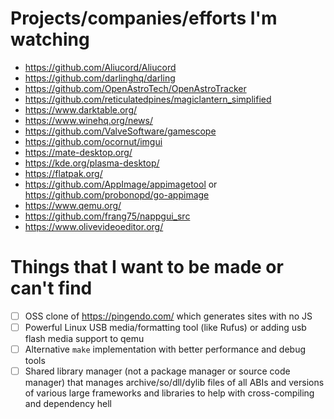 # Projects/companies/efforts I'm watching
- https://github.com/Aliucord/Aliucord
- https://github.com/darlinghq/darling
- https://github.com/OpenAstroTech/OpenAstroTracker
- https://github.com/reticulatedpines/magiclantern_simplified
- https://www.darktable.org/
- https://www.winehq.org/news/
- https://github.com/ValveSoftware/gamescope
- https://github.com/ocornut/imgui
- https://mate-desktop.org/
- https://kde.org/plasma-desktop/
- https://flatpak.org/
- https://github.com/AppImage/appimagetool or https://github.com/probonopd/go-appimage
- https://www.qemu.org/
- https://github.com/frang75/nappgui_src
- https://www.olivevideoeditor.org/

# Things that I want to be made or can't find
- [ ] OSS clone of https://pingendo.com/ which generates sites with no JS
- [ ] Powerful Linux USB media/formatting tool (like Rufus) or adding usb flash media support to qemu
- [ ] Alternative `make` implementation with better performance and debug tools
- [ ] Shared library manager (not a package manager or source code manager) that manages archive/so/dll/dylib files of all ABIs and versions of various large frameworks and libraries to help with cross-compiling and dependency hell
